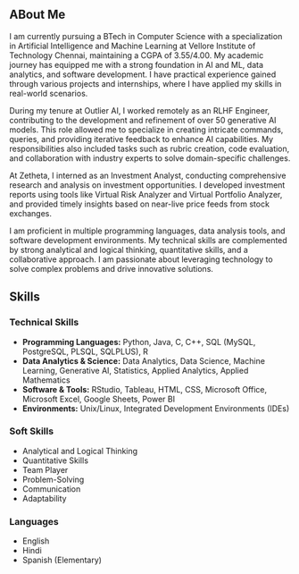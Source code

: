 ## ABout Me

I am currently pursuing a BTech in Computer Science with a specialization in Artificial Intelligence and Machine Learning at Vellore Institute of Technology Chennai, maintaining a CGPA of 3.55/4.00. My academic journey has equipped me with a strong foundation in AI and ML, data analytics, and software development. I have practical experience gained through various projects and internships, where I have applied my skills in real-world scenarios.

During my tenure at Outlier AI, I worked remotely as an RLHF Engineer, contributing to the development and refinement of over 50 generative AI models. This role allowed me to specialize in creating intricate commands, queries, and providing iterative feedback to enhance AI capabilities. My responsibilities also included tasks such as rubric creation, code evaluation, and collaboration with industry experts to solve domain-specific challenges.

At Zetheta, I interned as an Investment Analyst, conducting comprehensive research and analysis on investment opportunities. I developed investment reports using tools like Virtual Risk Analyzer and Virtual Portfolio Analyzer, and provided timely insights based on near-live price feeds from stock exchanges.

I am proficient in multiple programming languages, data analysis tools, and software development environments. My technical skills are complemented by strong analytical and logical thinking, quantitative skills, and a collaborative approach. I am passionate about leveraging technology to solve complex problems and drive innovative solutions.

## Skills

### Technical Skills
- **Programming Languages:** Python, Java, C, C++, SQL (MySQL, PostgreSQL, PLSQL, SQLPLUS), R
- **Data Analytics & Science:** Data Analytics, Data Science, Machine Learning, Generative AI, Statistics, Applied Analytics, Applied Mathematics
- **Software & Tools:** RStudio, Tableau, HTML, CSS, Microsoft Office, Microsoft Excel, Google Sheets, Power BI
- **Environments:** Unix/Linux, Integrated Development Environments (IDEs)

### Soft Skills
- Analytical and Logical Thinking
- Quantitative Skills
- Team Player
- Problem-Solving
- Communication
- Adaptability

### Languages
- English
- Hindi
- Spanish (Elementary)
